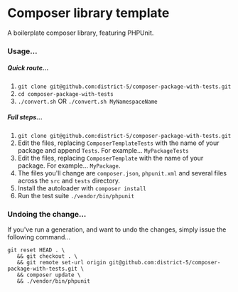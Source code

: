 Composer library template
====

A boilerplate composer library, featuring PHPUnit.

### Usage...

##### Quick route...

1. `git clone git@github.com:district-5/composer-package-with-tests.git`
2. `cd composer-package-with-tests`
3. `./convert.sh` OR `./convert.sh MyNamespaceName`

##### Full steps...

1. `git clone git@github.com:district-5/composer-package-with-tests.git`
2. Edit the files, replacing `ComposerTemplateTests` with the name of your package and append `Tests`. For example...
   `MyPackageTests`
3. Edit the files, replacing `ComposerTemplate` with the name of your package. For example... `MyPackage`.
4. The files you'll change are `composer.json`, `phpunit.xml` and several files across the `src` and `tests` directory.
5. Install the autoloader with `composer install`
6. Run the test suite `./vendor/bin/phpunit`

### Undoing the change...

If you've run a generation, and want to undo the changes, simply issue the following command...

```
git reset HEAD . \
   && git checkout . \
   && git remote set-url origin git@github.com:district-5/composer-package-with-tests.git \
   && composer update \
   && ./vendor/bin/phpunit
```
